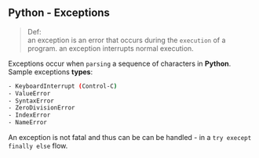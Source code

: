 ## Python - Exceptions
> Def: 		  
> an exception is an error that occurs during the `execution` of a program. an exception interrupts normal execution.

Exceptions occur when `parsing` a sequence of characters in **Python**.
Sample exceptions **types**:
```bash
- KeyboardInterrupt (Control-C)
- ValueError
- SyntaxError
- ZeroDivisionError
- IndexError
- NameError
```
An exception is not fatal and thus can be can be handled - in a `try execept finally else` flow.
